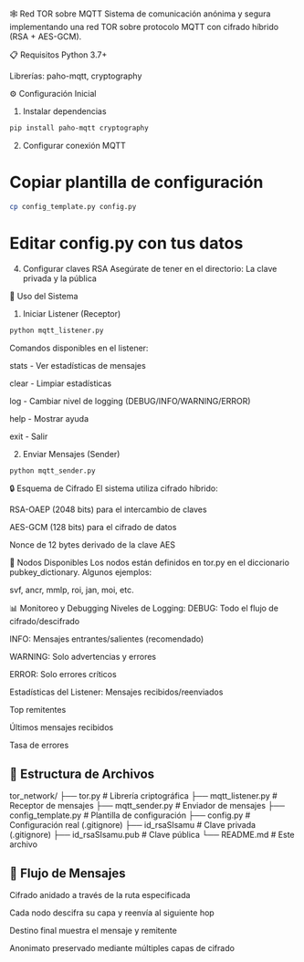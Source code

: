 🕸️ Red TOR sobre MQTT
Sistema de comunicación anónima y segura implementando una red TOR sobre protocolo MQTT con cifrado híbrido (RSA + AES-GCM).

📋 Requisitos
Python 3.7+

Librerías: paho-mqtt, cryptography

⚙️ Configuración Inicial
1. Instalar dependencias
```bash
pip install paho-mqtt cryptography
```
2. Configurar conexión MQTT
# Copiar plantilla de configuración
```bash
cp config_template.py config.py
```
# Editar config.py con tus datos

4. Configurar claves RSA
Asegúrate de tener en el directorio:
La clave privada y la pública

🚀 Uso del Sistema
1. Iniciar Listener (Receptor)
```bash
python mqtt_listener.py
```
Comandos disponibles en el listener:

stats - Ver estadísticas de mensajes

clear - Limpiar estadísticas

log - Cambiar nivel de logging (DEBUG/INFO/WARNING/ERROR)

help - Mostrar ayuda

exit - Salir

2. Enviar Mensajes (Sender)
```bash
python mqtt_sender.py
```

🔒 Esquema de Cifrado
El sistema utiliza cifrado híbrido:

RSA-OAEP (2048 bits) para el intercambio de claves

AES-GCM (128 bits) para el cifrado de datos

Nonce de 12 bytes derivado de la clave AES


🎯 Nodos Disponibles
Los nodos están definidos en tor.py en el diccionario pubkey_dictionary. Algunos ejemplos:

svf, ancr, mmlp, roi, jan, moi, etc.

📊 Monitoreo y Debugging
Niveles de Logging:
DEBUG: Todo el flujo de cifrado/descifrado

INFO: Mensajes entrantes/salientes (recomendado)

WARNING: Solo advertencias y errores

ERROR: Solo errores críticos

Estadísticas del Listener:
Mensajes recibidos/reenviados

Top remitentes

Últimos mensajes recibidos

Tasa de errores



## 📁 Estructura de Archivos
tor_network/
├── tor.py                 # Librería criptográfica
├── mqtt_listener.py       # Receptor de mensajes
├── mqtt_sender.py         # Enviador de mensajes
├── config_template.py     # Plantilla de configuración
├── config.py             # Configuración real (.gitignore)
├── id_rsaSIsamu          # Clave privada (.gitignore)
├── id_rsaSIsamu.pub      # Clave pública
└── README.md             # Este archivo

## 🔄 Flujo de Mensajes
Cifrado anidado a través de la ruta especificada

Cada nodo descifra su capa y reenvía al siguiente hop

Destino final muestra el mensaje y remitente

Anonimato preservado mediante múltiples capas de cifrado

